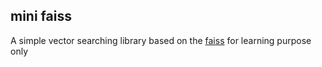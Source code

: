 ## mini faiss

A simple vector searching library based on the [faiss](https://github.com/facebookresearch/faiss)
for learning purpose only